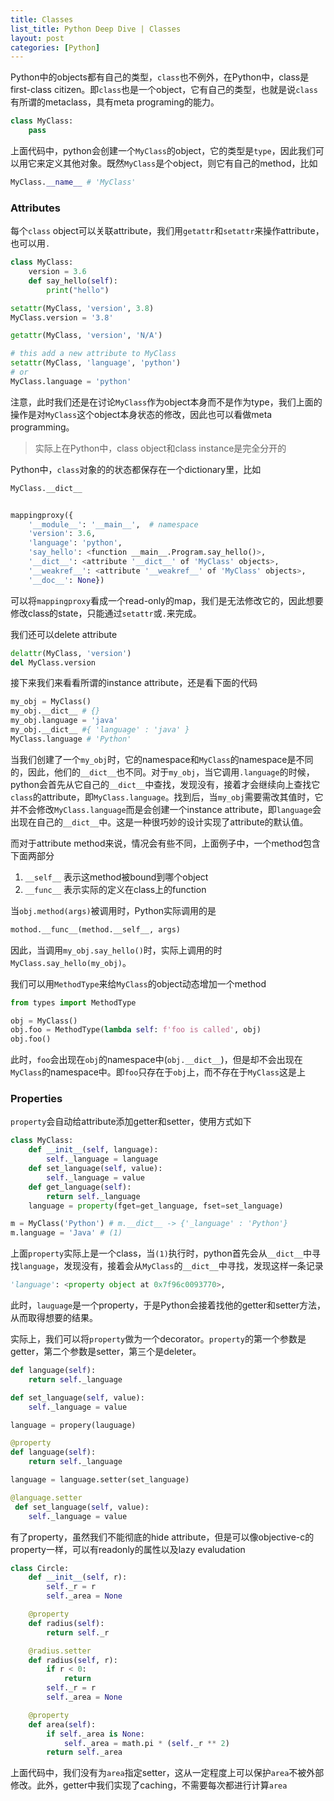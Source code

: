 ```yaml
---
title: Classes
list_title: Python Deep Dive | Classes
layout: post
categories: [Python]
---
```


Python中的objects都有自己的类型，`class`也不例外，在Python中，class是first-class citizen。即`class`也是一个object，它有自己的类型，也就是说`class`有所谓的metaclass，具有meta programing的能力。

```python
class MyClass:
    pass
```
上面代码中，python会创建一个`MyClass`的object，它的类型是`type`，因此我们可以用它来定义其他对象。既然`MyClass`是个object，则它有自己的method，比如

```python
MyClass.__name__ # 'MyClass'
```

### Attributes

每个`class` object可以关联attribute，我们用`getattr`和`setattr`来操作attribute，也可以用`.`

```python
class MyClass:
    version = 3.6
    def say_hello(self):
        print("hello")

setattr(MyClass, 'version', 3.8)
MyClass.version = '3.8'

getattr(MyClass, 'version', 'N/A')

# this add a new attribute to MyClass
setattr(MyClass, 'language', 'python')
# or
MyClass.language = 'python'
```
注意，此时我们还是在讨论`MyClass`作为object本身而不是作为type，我们上面的操作是对`MyClass`这个object本身状态的修改，因此也可以看做meta programming。

> 实际上在Python中，class object和class instance是完全分开的

Python中，`class`对象的的状态都保存在一个dictionary里，比如

```python
MyClass.__dict__


mappingproxy({
    '__module__': '__main__',  # namespace
    'version': 3.6,
    'language': 'python',
    'say_hello': <function __main__.Program.say_hello()>,
    '__dict__': <attribute '__dict__' of 'MyClass' objects>,
    '__weakref__': <attribute '__weakref__' of 'MyClass' objects>,
    '__doc__': None})
```
可以将`mappingproxy`看成一个read-only的map，我们是无法修改它的，因此想要修改class的state，只能通过`setattr`或`.`来完成。

我们还可以delete attribute

```python
delattr(MyClass, 'version')
del MyClass.version
```

接下来我们来看看所谓的instance attribute，还是看下面的代码

```python
my_obj = MyClass()
my_obj.__dict__ # {}
my_obj.language = 'java'
my_obj.__dict__ #{ 'language' : 'java' }
MyClass.language # 'Python'
```
当我们创建了一个`my_obj`时，它的namespace和`MyClass`的namespace是不同的，因此，他们的`__dict__`也不同。对于`my_obj`，当它调用`.language`的时候，python会首先从它自己的`__dict__`中查找，发现没有，接着才会继续向上查找它`class`的attribute，即`MyClass.language`。找到后，当`my_obj`需要需改其值时，它并不会修改`MyClass.language`而是会创建一个instance attribute，即`language`会出现在自己的`__dict__`中。这是一种很巧妙的设计实现了attribute的默认值。

而对于attribute method来说，情况会有些不同，上面例子中，一个method包含下面两部分

1. `__self__` 表示这method被bound到哪个object
2. `__func__` 表示实际的定义在class上的function

当`obj.method(args)`被调用时，Python实际调用的是

```python
mothod.__func__(method.__self__, args)
```
因此，当调用`my_obj.say_hello()`时，实际上调用的时`MyClass.say_hello(my_obj)`。

我们可以用`MethodType`来给`MyClass`的object动态增加一个method

```python
from types import MethodType

obj = MyClass()
obj.foo = MethodType(lambda self: f'foo is called', obj)
obj.foo()
```
此时，`foo`会出现在`obj`的namespace中(`obj.__dict__`)，但是却不会出现在`MyClass`的namespace中。即`foo`只存在于`obj`上，而不存在于`MyClass`这是上

### Properties

`property`会自动给attribute添加getter和setter，使用方式如下

```python
class MyClass:
    def __init__(self, language):
        self._language = language
    def set_language(self, value):
        self._language = value
    def get_language(self):
        return self._language
    language = property(fget=get_language, fset=set_language)

m = MyClass('Python') # m.__dict__ -> {'_language' : 'Python'}
m.language = 'Java' # (1)
```
上面`property`实际上是一个class，当`(1)`执行时，python首先会从`__dict__`中寻找`language`，发现没有，接着会从`MyClass`的`__dict__`中寻找，发现这样一条记录

```python
'language': <property object at 0x7f96c0093770>,
```
此时，`lauguage`是一个property，于是Python会接着找他的getter和setter方法，从而取得想要的结果。

实际上，我们可以将`property`做为一个decorator。`property`的第一个参数是getter，第二个参数是setter，第三个是deleter。

```python
def language(self):
    return self._language

def set_language(self, value):
    self._language = value

language = propery(lauguage)

@property
def language(self):
    return self._language

language = language.setter(set_language)

@language.setter
 def set_language(self, value):
    self._language = value
```
有了property，虽然我们不能彻底的hide attribute，但是可以像objective-c的property一样，可以有readonly的属性以及lazy evaludation

```python
class Circle:
    def __init__(self, r):
        self._r = r
        self._area = None

    @property
    def radius(self):
        return self._r

    @radius.setter
    def radius(self, r):
        if r < 0:
            return
        self._r = r
        self._area = None

    @property
    def area(self):
        if self._area is None:
            self._area = math.pi * (self._r ** 2)
        return self._area
```
上面代码中，我们没有为`area`指定setter，这从一定程度上可以保护`area`不被外部修改。此外，getter中我们实现了caching，不需要每次都进行计算`area`